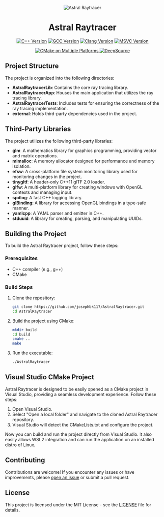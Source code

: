 <p align="center">
  <img src="https://i.postimg.cc/bvN5RSpH/astralraytracer.png" alt="Astral Raytracer">
</p>

<h1 align="center">Astral Raytracer</h1>

<p align="center">
  <a href="https://shields.io/"><img src="https://img.shields.io/badge/C++-20-blue.svg" alt="C++ Version"></a>
  <a href="https://shields.io/"><img src="https://img.shields.io/badge/gcc-11+-blue.svg" alt="GCC Version"></a>
  <a href="https://shields.io/"><img src="https://img.shields.io/badge/clang-17+-blue.svg" alt="Clang Version"></a>
  <a href="https://shields.io/"><img src="https://img.shields.io/badge/MSVC-19+-blue.svg" alt="MSVC Version"></a>
</p>

<p align="center">
  <a href="https://github.com/josephbk117/AstralRaytracer/actions/workflows/cmake-multi-platform.yml">
    <img src="https://github.com/josephbk117/AstralRaytracer/actions/workflows/cmake-multi-platform.yml/badge.svg" alt="CMake on Multiple Platforms">
  </a>
  <a href="https://app.deepsource.com/gh/josephbk117/AstralRaytracer/">
    <img src="https://app.deepsource.com/gh/josephbk117/AstralRaytracer.svg/?label=active+issues&show_trend=true&token=J2GPtWdzkCS5vHib-9fzUIPk" alt="DeepSource">
  </a>
</p>

## Project Structure

The project is organized into the following directories:

- **AstralRaytracerLib**: Contains the core ray tracing library.
- **AstralRaytracerApp**: Houses the main application that utilizes the ray tracing library.
- **AstralRaytracerTests**: Includes tests for ensuring the correctness of the ray tracing implementation.
- **external**: Holds third-party dependencies used in the project.

## Third-Party Libraries

The project utilizes the following third-party libraries:

- **glm**: A mathematics library for graphics programming, providing vector and matrix operations.
- **mimalloc**: A memory allocator designed for performance and memory isolation.
- **efsw**: A cross-platform file system monitoring library used for monitoring changes in the project.
- **tinygltf**: A header-only C++11 glTF 2.0 loader.
- **glfw**: A multi-platform library for creating windows with OpenGL contexts and managing input.
- **spdlog**: A fast C++ logging library.
- **glBinding**: A library for accessing OpenGL bindings in a type-safe manner.
- **yamlcpp**: A YAML parser and emitter in C++.
- **stduuid**: A library for creating, parsing, and manipulating UUIDs.

## Building the Project

To build the Astral Raytracer project, follow these steps:

### Prerequisites

- C++ compiler (e.g., g++)
- CMake

### Build Steps

1. Clone the repository:

    ```bash
    git clone https://github.com/josephbk117/AstralRaytracer.git
    cd AstralRaytracer
    ```

2. Build the project using CMake:

    ```bash
    mkdir build
    cd build
    cmake ..
    make
    ```

3. Run the executable:

    ```bash
    ./AstralRaytracer
    ```

## Visual Studio CMake Project

Astral Raytracer is designed to be easily opened as a CMake project in Visual Studio, providing a seamless development experience. Follow these steps:

1. Open Visual Studio.
2. Select "Open a local folder" and navigate to the cloned Astral Raytracer repository.
3. Visual Studio will detect the CMakeLists.txt and configure the project.

Now you can build and run the project directly from Visual Studio. It also easily allows WSL2 integration and can run the application on an installed distro of Linux.

## Contributing

Contributions are welcome! If you encounter any issues or have improvements, please [open an issue](https://github.com/josephbk117/AstralRaytracer/issues) or submit a pull request.

## License

This project is licensed under the MIT License - see the [LICENSE](LICENSE) file for details.
